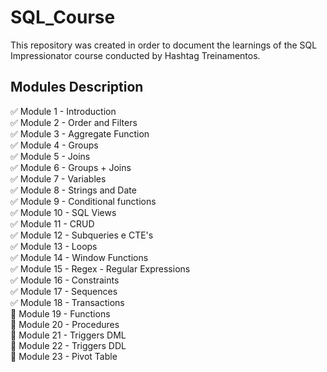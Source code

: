 # SQL_Course
This repository was created in order to document the learnings of the SQL Impressionator course conducted by Hashtag Treinamentos.

## Modules Description
✅ Module 1 - Introduction  
✅ Module 2 - Order and Filters  
✅ Module 3 - Aggregate Function  
✅ Module 4 - Groups  
✅ Module 5 - Joins  
✅ Module 6 - Groups + Joins  
✅ Module 7 - Variables  
✅ Module 8 - Strings and Date  
✅ Module 9 - Conditional functions  
✅ Module 10 - SQL Views  
✅ Module 11 - CRUD  
✅ Module 12 - Subqueries e CTE's  
✅ Module 13 - Loops  
✅ Module 14 - Window Functions   
✅ Module 15 - Regex - Regular Expressions  
✅ Module 16 - Constraints  
✅ Module 17 - Sequences  
✅ Module 18 - Transactions  
🔘 Module 19 - Functions  
🔘 Module 20 - Procedures  
🔘 Module 21 - Triggers DML  
🔘 Module 22 - Triggers DDL  
🔘 Module 23 - Pivot Table  














